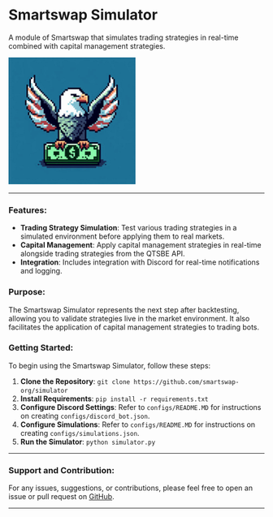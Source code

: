 # Smartswap Simulator

A module of Smartswap that simulates trading strategies in real-time combined with capital management strategies.

<img src="https://github.com/smartswap-org/simulator/blob/74493bf848cdb234507e7518d06b5dd75421079b/assets/simulator-logo.jpeg" width="250" height="250">

---

### Features:

- **Trading Strategy Simulation**: Test various trading strategies in a simulated environment before applying them to real markets.
- **Capital Management**: Apply capital management strategies in real-time alongside trading strategies from the QTSBE API.
- **Integration**: Includes integration with Discord for real-time notifications and logging.

### Purpose:

The Smartswap Simulator represents the next step after backtesting, allowing you to validate strategies live in the market environment. It also facilitates the application of capital management strategies to trading bots.

### Getting Started:

To begin using the Smartswap Simulator, follow these steps:

1. **Clone the Repository**: `git clone https://github.com/smartswap-org/simulator`
2. **Install Requirements**: `pip install -r requirements.txt`
3. **Configure Discord Settings**: Refer to `configs/README.MD` for instructions on creating `configs/discord_bot.json`.
4. **Configure Simulations**: Refer to `configs/README.MD` for instructions on creating `configs/simulations.json`.
5. **Run the Simulator**: `python simulator.py`

---

### Support and Contribution:

For any issues, suggestions, or contributions, please feel free to open an issue or pull request on [GitHub](https://github.com/smartswap-org/simulator).

---
